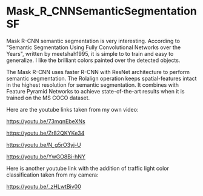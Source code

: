 # Mask_R_CNNSemanticSegmentationSF
Mask R-CNN semantic segmentation is very interesting.  According to "Semantic Segmentation Using Fully Convolutional Networks over the 
Years", written by meetshah1995, it is simple to to train and easy to generalize.  I like the brilliant colors painted over the detected
objects.  

The Mask R-CNN uses faster R-CNN with ResNet architecture to perform semantic segmentation.  The Rolalign operation keeps 
spatial-features intact in the highest resolution for semantic segmentation.  It combines with Feature Pyramid Networks to achieve 
state-of-the-art results when it is trained on the MS COCO dataset.

Here are the youtube links taken from my own video:

https://youtu.be/73mqnEbeXNs

https://youtu.be/Zr82QKYKe34

https://youtu.be/N_g5rO3yj-U

https://youtu.be/YwGO8Bi-hNY

Here is another youtube link with the addition of traffic light color classification taken from my camera:

https://youtu.be/_zHLwtBiv00

